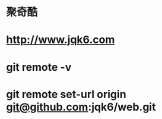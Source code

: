 # 聚奇酷
# http://www.jqk6.com
# git remote -v
# git remote set-url origin git@github.com:jqk6/web.git
